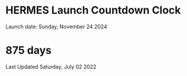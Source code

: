 # HERMES Launch Countdown Clock

Launch date: Sunday, November 24 2024
# 875 days

Last Updated Saturday, July 02 2022